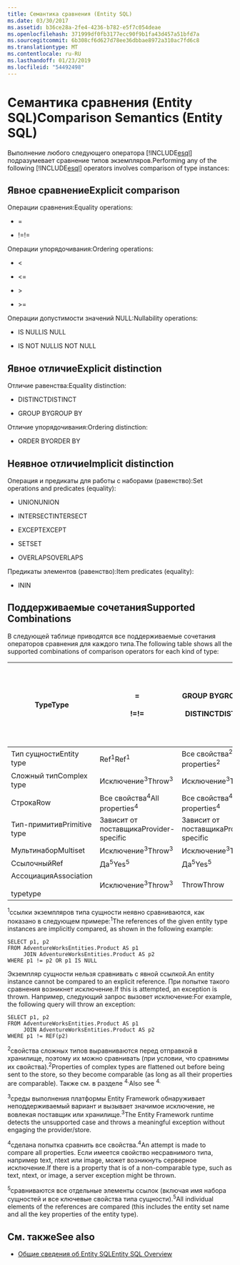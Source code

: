```yaml
---
title: Семантика сравнения (Entity SQL)
ms.date: 03/30/2017
ms.assetid: b36ce28a-2fe4-4236-b782-e5f7c054deae
ms.openlocfilehash: 371999df0fb3177ecc90f9b1fa43d457a51bfd7a
ms.sourcegitcommit: 6b308cf6d627d78ee36dbbae8972a310ac7fd6c8
ms.translationtype: MT
ms.contentlocale: ru-RU
ms.lasthandoff: 01/23/2019
ms.locfileid: "54492498"
---
```

# <a name="comparison-semantics-entity-sql"></a><span data-ttu-id="b219d-102">Семантика сравнения (Entity SQL)</span><span class="sxs-lookup"><span data-stu-id="b219d-102">Comparison Semantics (Entity SQL)</span></span>
<span data-ttu-id="b219d-103">Выполнение любого следующего оператора [!INCLUDE[esql](../../../../../../includes/esql-md.md)] подразумевает сравнение типов экземпляров.</span><span class="sxs-lookup"><span data-stu-id="b219d-103">Performing any of the following [!INCLUDE[esql](../../../../../../includes/esql-md.md)] operators involves comparison of type instances:</span></span>  
  
## <a name="explicit-comparison"></a><span data-ttu-id="b219d-104">Явное сравнение</span><span class="sxs-lookup"><span data-stu-id="b219d-104">Explicit comparison</span></span>  
 <span data-ttu-id="b219d-105">Операции сравнения:</span><span class="sxs-lookup"><span data-stu-id="b219d-105">Equality operations:</span></span>  
  
-   =  
  
-   <span data-ttu-id="b219d-106">!=</span><span class="sxs-lookup"><span data-stu-id="b219d-106">!=</span></span>  
  
 <span data-ttu-id="b219d-107">Операции упорядочивания:</span><span class="sxs-lookup"><span data-stu-id="b219d-107">Ordering operations:</span></span>  
  
-   <  
  
-   \<=  
  
-   \>  
  
-   \>=  
  
 <span data-ttu-id="b219d-108">Операции допустимости значений NULL:</span><span class="sxs-lookup"><span data-stu-id="b219d-108">Nullability operations:</span></span>  
  
-   <span data-ttu-id="b219d-109">IS NULL</span><span class="sxs-lookup"><span data-stu-id="b219d-109">IS NULL</span></span>  
  
-   <span data-ttu-id="b219d-110">IS NOT NULL</span><span class="sxs-lookup"><span data-stu-id="b219d-110">IS NOT NULL</span></span>  
  
## <a name="explicit-distinction"></a><span data-ttu-id="b219d-111">Явное отличие</span><span class="sxs-lookup"><span data-stu-id="b219d-111">Explicit distinction</span></span>  
 <span data-ttu-id="b219d-112">Отличие равенства:</span><span class="sxs-lookup"><span data-stu-id="b219d-112">Equality distinction:</span></span>  
  
-   <span data-ttu-id="b219d-113">DISTINCT</span><span class="sxs-lookup"><span data-stu-id="b219d-113">DISTINCT</span></span>  
  
-   <span data-ttu-id="b219d-114">GROUP BY</span><span class="sxs-lookup"><span data-stu-id="b219d-114">GROUP BY</span></span>  
  
 <span data-ttu-id="b219d-115">Отличие упорядочивания:</span><span class="sxs-lookup"><span data-stu-id="b219d-115">Ordering distinction:</span></span>  
  
-   <span data-ttu-id="b219d-116">ORDER BY</span><span class="sxs-lookup"><span data-stu-id="b219d-116">ORDER BY</span></span>  
  
## <a name="implicit-distinction"></a><span data-ttu-id="b219d-117">Неявное отличие</span><span class="sxs-lookup"><span data-stu-id="b219d-117">Implicit distinction</span></span>  
 <span data-ttu-id="b219d-118">Операция и предикаты для работы с наборами (равенство):</span><span class="sxs-lookup"><span data-stu-id="b219d-118">Set operations and predicates (equality):</span></span>  
  
-   <span data-ttu-id="b219d-119">UNION</span><span class="sxs-lookup"><span data-stu-id="b219d-119">UNION</span></span>  
  
-   <span data-ttu-id="b219d-120">INTERSECT</span><span class="sxs-lookup"><span data-stu-id="b219d-120">INTERSECT</span></span>  
  
-   <span data-ttu-id="b219d-121">EXCEPT</span><span class="sxs-lookup"><span data-stu-id="b219d-121">EXCEPT</span></span>  
  
-   <span data-ttu-id="b219d-122">SET</span><span class="sxs-lookup"><span data-stu-id="b219d-122">SET</span></span>  
  
-   <span data-ttu-id="b219d-123">OVERLAPS</span><span class="sxs-lookup"><span data-stu-id="b219d-123">OVERLAPS</span></span>  
  
 <span data-ttu-id="b219d-124">Предикаты элементов (равенство):</span><span class="sxs-lookup"><span data-stu-id="b219d-124">Item predicates (equality):</span></span>  
  
-   <span data-ttu-id="b219d-125">IN</span><span class="sxs-lookup"><span data-stu-id="b219d-125">IN</span></span>  
  
## <a name="supported-combinations"></a><span data-ttu-id="b219d-126">Поддерживаемые сочетания</span><span class="sxs-lookup"><span data-stu-id="b219d-126">Supported Combinations</span></span>  
 <span data-ttu-id="b219d-127">В следующей таблице приводятся все поддерживаемые сочетания операторов сравнения для каждого типа.</span><span class="sxs-lookup"><span data-stu-id="b219d-127">The following table shows all the supported combinations of comparison operators for each kind of type:</span></span>  
  
|<span data-ttu-id="b219d-128">**Type**</span><span class="sxs-lookup"><span data-stu-id="b219d-128">**Type**</span></span>|**=**<br /><br /> <span data-ttu-id="b219d-129">**\!=**</span><span class="sxs-lookup"><span data-stu-id="b219d-129">**!=**</span></span>|<span data-ttu-id="b219d-130">**GROUP BY**</span><span class="sxs-lookup"><span data-stu-id="b219d-130">**GROUP BY**</span></span><br /><br /> <span data-ttu-id="b219d-131">**DISTINCT**</span><span class="sxs-lookup"><span data-stu-id="b219d-131">**DISTINCT**</span></span>|<span data-ttu-id="b219d-132">**UNION**</span><span class="sxs-lookup"><span data-stu-id="b219d-132">**UNION**</span></span><br /><br /> <span data-ttu-id="b219d-133">**INTERSECT**</span><span class="sxs-lookup"><span data-stu-id="b219d-133">**INTERSECT**</span></span><br /><br /> <span data-ttu-id="b219d-134">**EXCEPT**</span><span class="sxs-lookup"><span data-stu-id="b219d-134">**EXCEPT**</span></span><br /><br /> <span data-ttu-id="b219d-135">**SET**</span><span class="sxs-lookup"><span data-stu-id="b219d-135">**SET**</span></span><br /><br /> <span data-ttu-id="b219d-136">**OVERLAPS**</span><span class="sxs-lookup"><span data-stu-id="b219d-136">**OVERLAPS**</span></span>|<span data-ttu-id="b219d-137">**IN**</span><span class="sxs-lookup"><span data-stu-id="b219d-137">**IN**</span></span>|<span data-ttu-id="b219d-138">**<   <=**</span><span class="sxs-lookup"><span data-stu-id="b219d-138">**<   <=**</span></span><br /><br /> <span data-ttu-id="b219d-139">**>   >=**</span><span class="sxs-lookup"><span data-stu-id="b219d-139">**>   >=**</span></span>|<span data-ttu-id="b219d-140">**ORDER BY**</span><span class="sxs-lookup"><span data-stu-id="b219d-140">**ORDER BY**</span></span>|<span data-ttu-id="b219d-141">**ИМЕЕТ ЗНАЧЕНИЕ NULL**</span><span class="sxs-lookup"><span data-stu-id="b219d-141">**IS NULL**</span></span><br /><br /> <span data-ttu-id="b219d-142">**НЕ РАВНО NULL**</span><span class="sxs-lookup"><span data-stu-id="b219d-142">**IS NOT NULL**</span></span>|  
|-|-|-|-|-|-|-|-|  
|<span data-ttu-id="b219d-143">Тип сущности</span><span class="sxs-lookup"><span data-stu-id="b219d-143">Entity type</span></span>|<span data-ttu-id="b219d-144">Ref<sup>1</sup></span><span class="sxs-lookup"><span data-stu-id="b219d-144">Ref<sup>1</sup></span></span>|<span data-ttu-id="b219d-145">Все свойства<sup>2</sup></span><span class="sxs-lookup"><span data-stu-id="b219d-145">All properties<sup>2</sup></span></span>|<span data-ttu-id="b219d-146">Все свойства<sup>2</sup></span><span class="sxs-lookup"><span data-stu-id="b219d-146">All properties<sup>2</sup></span></span>|<span data-ttu-id="b219d-147">Все свойства<sup>2</sup></span><span class="sxs-lookup"><span data-stu-id="b219d-147">All properties<sup>2</sup></span></span>|<span data-ttu-id="b219d-148">Исключение<sup>3</sup></span><span class="sxs-lookup"><span data-stu-id="b219d-148">Throw<sup>3</sup></span></span>|<span data-ttu-id="b219d-149">Исключение<sup>3</sup></span><span class="sxs-lookup"><span data-stu-id="b219d-149">Throw<sup>3</sup></span></span>|<span data-ttu-id="b219d-150">Ref<sup>1</sup></span><span class="sxs-lookup"><span data-stu-id="b219d-150">Ref<sup>1</sup></span></span>|  
|<span data-ttu-id="b219d-151">Сложный тип</span><span class="sxs-lookup"><span data-stu-id="b219d-151">Complex type</span></span>|<span data-ttu-id="b219d-152">Исключение<sup>3</sup></span><span class="sxs-lookup"><span data-stu-id="b219d-152">Throw<sup>3</sup></span></span>|<span data-ttu-id="b219d-153">Исключение<sup>3</sup></span><span class="sxs-lookup"><span data-stu-id="b219d-153">Throw<sup>3</sup></span></span>|<span data-ttu-id="b219d-154">Исключение<sup>3</sup></span><span class="sxs-lookup"><span data-stu-id="b219d-154">Throw<sup>3</sup></span></span>|<span data-ttu-id="b219d-155">Исключение<sup>3</sup></span><span class="sxs-lookup"><span data-stu-id="b219d-155">Throw<sup>3</sup></span></span>|<span data-ttu-id="b219d-156">Исключение<sup>3</sup></span><span class="sxs-lookup"><span data-stu-id="b219d-156">Throw<sup>3</sup></span></span>|<span data-ttu-id="b219d-157">Исключение<sup>3</sup></span><span class="sxs-lookup"><span data-stu-id="b219d-157">Throw<sup>3</sup></span></span>|<span data-ttu-id="b219d-158">Исключение<sup>3</sup></span><span class="sxs-lookup"><span data-stu-id="b219d-158">Throw<sup>3</sup></span></span>|  
|<span data-ttu-id="b219d-159">Строка</span><span class="sxs-lookup"><span data-stu-id="b219d-159">Row</span></span>|<span data-ttu-id="b219d-160">Все свойства<sup>4</sup></span><span class="sxs-lookup"><span data-stu-id="b219d-160">All properties<sup>4</sup></span></span>|<span data-ttu-id="b219d-161">Все свойства<sup>4</sup></span><span class="sxs-lookup"><span data-stu-id="b219d-161">All properties<sup>4</sup></span></span>|<span data-ttu-id="b219d-162">Все свойства<sup>4</sup></span><span class="sxs-lookup"><span data-stu-id="b219d-162">All properties<sup>4</sup></span></span>|<span data-ttu-id="b219d-163">Исключение<sup>3</sup></span><span class="sxs-lookup"><span data-stu-id="b219d-163">Throw<sup>3</sup></span></span>|<span data-ttu-id="b219d-164">Исключение<sup>3</sup></span><span class="sxs-lookup"><span data-stu-id="b219d-164">Throw<sup>3</sup></span></span>|<span data-ttu-id="b219d-165">Все свойства<sup>4</sup></span><span class="sxs-lookup"><span data-stu-id="b219d-165">All properties<sup>4</sup></span></span>|<span data-ttu-id="b219d-166">Исключение<sup>3</sup></span><span class="sxs-lookup"><span data-stu-id="b219d-166">Throw<sup>3</sup></span></span>|  
|<span data-ttu-id="b219d-167">Тип-примитив</span><span class="sxs-lookup"><span data-stu-id="b219d-167">Primitive type</span></span>|<span data-ttu-id="b219d-168">Зависит от поставщика</span><span class="sxs-lookup"><span data-stu-id="b219d-168">Provider-specific</span></span>|<span data-ttu-id="b219d-169">Зависит от поставщика</span><span class="sxs-lookup"><span data-stu-id="b219d-169">Provider-specific</span></span>|<span data-ttu-id="b219d-170">Зависит от поставщика</span><span class="sxs-lookup"><span data-stu-id="b219d-170">Provider-specific</span></span>|<span data-ttu-id="b219d-171">Зависит от поставщика</span><span class="sxs-lookup"><span data-stu-id="b219d-171">Provider-specific</span></span>|<span data-ttu-id="b219d-172">Зависит от поставщика</span><span class="sxs-lookup"><span data-stu-id="b219d-172">Provider-specific</span></span>|<span data-ttu-id="b219d-173">Зависит от поставщика</span><span class="sxs-lookup"><span data-stu-id="b219d-173">Provider-specific</span></span>|<span data-ttu-id="b219d-174">Зависит от поставщика</span><span class="sxs-lookup"><span data-stu-id="b219d-174">Provider-specific</span></span>|  
|<span data-ttu-id="b219d-175">Мультинабор</span><span class="sxs-lookup"><span data-stu-id="b219d-175">Multiset</span></span>|<span data-ttu-id="b219d-176">Исключение<sup>3</sup></span><span class="sxs-lookup"><span data-stu-id="b219d-176">Throw<sup>3</sup></span></span>|<span data-ttu-id="b219d-177">Исключение<sup>3</sup></span><span class="sxs-lookup"><span data-stu-id="b219d-177">Throw<sup>3</sup></span></span>|<span data-ttu-id="b219d-178">Исключение<sup>3</sup></span><span class="sxs-lookup"><span data-stu-id="b219d-178">Throw<sup>3</sup></span></span>|<span data-ttu-id="b219d-179">Исключение<sup>3</sup></span><span class="sxs-lookup"><span data-stu-id="b219d-179">Throw<sup>3</sup></span></span>|<span data-ttu-id="b219d-180">Исключение<sup>3</sup></span><span class="sxs-lookup"><span data-stu-id="b219d-180">Throw<sup>3</sup></span></span>|<span data-ttu-id="b219d-181">Исключение<sup>3</sup></span><span class="sxs-lookup"><span data-stu-id="b219d-181">Throw<sup>3</sup></span></span>|<span data-ttu-id="b219d-182">Исключение<sup>3</sup></span><span class="sxs-lookup"><span data-stu-id="b219d-182">Throw<sup>3</sup></span></span>|  
|<span data-ttu-id="b219d-183">Ссылочный</span><span class="sxs-lookup"><span data-stu-id="b219d-183">Ref</span></span>|<span data-ttu-id="b219d-184">Да<sup>5</sup></span><span class="sxs-lookup"><span data-stu-id="b219d-184">Yes<sup>5</sup></span></span>|<span data-ttu-id="b219d-185">Да<sup>5</sup></span><span class="sxs-lookup"><span data-stu-id="b219d-185">Yes<sup>5</sup></span></span>|<span data-ttu-id="b219d-186">Да<sup>5</sup></span><span class="sxs-lookup"><span data-stu-id="b219d-186">Yes<sup>5</sup></span></span>|<span data-ttu-id="b219d-187">Да<sup>5</sup></span><span class="sxs-lookup"><span data-stu-id="b219d-187">Yes<sup>5</sup></span></span>|<span data-ttu-id="b219d-188">Throw</span><span class="sxs-lookup"><span data-stu-id="b219d-188">Throw</span></span>|<span data-ttu-id="b219d-189">Throw</span><span class="sxs-lookup"><span data-stu-id="b219d-189">Throw</span></span>|<span data-ttu-id="b219d-190">Да<sup>5</sup></span><span class="sxs-lookup"><span data-stu-id="b219d-190">Yes<sup>5</sup></span></span>|  
|<span data-ttu-id="b219d-191">Ассоциация</span><span class="sxs-lookup"><span data-stu-id="b219d-191">Association</span></span><br /><br /> <span data-ttu-id="b219d-192">type</span><span class="sxs-lookup"><span data-stu-id="b219d-192">type</span></span>|<span data-ttu-id="b219d-193">Исключение<sup>3</sup></span><span class="sxs-lookup"><span data-stu-id="b219d-193">Throw<sup>3</sup></span></span>|<span data-ttu-id="b219d-194">Throw</span><span class="sxs-lookup"><span data-stu-id="b219d-194">Throw</span></span>|<span data-ttu-id="b219d-195">Throw</span><span class="sxs-lookup"><span data-stu-id="b219d-195">Throw</span></span>|<span data-ttu-id="b219d-196">Throw</span><span class="sxs-lookup"><span data-stu-id="b219d-196">Throw</span></span>|<span data-ttu-id="b219d-197">Исключение<sup>3</sup></span><span class="sxs-lookup"><span data-stu-id="b219d-197">Throw<sup>3</sup></span></span>|<span data-ttu-id="b219d-198">Исключение<sup>3</sup></span><span class="sxs-lookup"><span data-stu-id="b219d-198">Throw<sup>3</sup></span></span>|<span data-ttu-id="b219d-199">Исключение<sup>3</sup></span><span class="sxs-lookup"><span data-stu-id="b219d-199">Throw<sup>3</sup></span></span>|  
  
 <span data-ttu-id="b219d-200"><sup>1</sup>ссылки экземпляров типа сущности неявно сравниваются, как показано в следующем примере:</span><span class="sxs-lookup"><span data-stu-id="b219d-200"><sup>1</sup>The references of the given entity type instances are implicitly compared, as shown in the following example:</span></span>  
  
```  
SELECT p1, p2   
FROM AdventureWorksEntities.Product AS p1   
     JOIN AdventureWorksEntities.Product AS p2   
WHERE p1 != p2 OR p1 IS NULL  
```  
  
 <span data-ttu-id="b219d-201">Экземпляр сущности нельзя сравнивать с явной ссылкой.</span><span class="sxs-lookup"><span data-stu-id="b219d-201">An entity instance cannot be compared to an explicit reference.</span></span> <span data-ttu-id="b219d-202">При попытке такого сравнения возникнет исключение.</span><span class="sxs-lookup"><span data-stu-id="b219d-202">If this is attempted, an exception is thrown.</span></span> <span data-ttu-id="b219d-203">Например, следующий запрос вызовет исключение:</span><span class="sxs-lookup"><span data-stu-id="b219d-203">For example, the following query will throw an exception:</span></span>  
  
```  
SELECT p1, p2   
FROM AdventureWorksEntities.Product AS p1   
     JOIN AdventureWorksEntities.Product AS p2   
WHERE p1 != REF(p2)  
```  
  
 <span data-ttu-id="b219d-204"><sup>2</sup>свойства сложных типов выравниваются перед отправкой в хранилище, поэтому их можно сравнивать (при условии, что сравнимы их свойства).</span><span class="sxs-lookup"><span data-stu-id="b219d-204"><sup>2</sup>Properties of complex types are flattened out before being sent to the store, so they become comparable (as long as all their properties are comparable).</span></span> <span data-ttu-id="b219d-205">Также см. в разделе <sup>4.</sup></span><span class="sxs-lookup"><span data-stu-id="b219d-205">Also see <sup>4.</sup></span></span>  
  
 <span data-ttu-id="b219d-206"><sup>3</sup>среды выполнения платформы Entity Framework обнаруживает неподдерживаемый вариант и вызывает значимое исключение, не вовлекая поставщик или хранилище.</span><span class="sxs-lookup"><span data-stu-id="b219d-206"><sup>3</sup>The Entity Framework runtime detects the unsupported case and throws a meaningful exception without engaging the provider/store.</span></span>  
  
 <span data-ttu-id="b219d-207"><sup>4</sup>сделана попытка сравнить все свойства.</span><span class="sxs-lookup"><span data-stu-id="b219d-207"><sup>4</sup>An attempt is made to compare all properties.</span></span> <span data-ttu-id="b219d-208">Если имеется свойство несравнимого типа, например text, ntext или image, может возникнуть серверное исключение.</span><span class="sxs-lookup"><span data-stu-id="b219d-208">If there is a property that is of a non-comparable type, such as text, ntext, or image, a server exception might be thrown.</span></span>  
  
 <span data-ttu-id="b219d-209"><sup>5</sup>сравниваются все отдельные элементы ссылок (включая имя набора сущностей и все ключевые свойства типа сущности).</span><span class="sxs-lookup"><span data-stu-id="b219d-209"><sup>5</sup>All individual elements of the references are compared (this includes the entity set name and all the key properties of the entity type).</span></span>  
  
## <a name="see-also"></a><span data-ttu-id="b219d-210">См. также</span><span class="sxs-lookup"><span data-stu-id="b219d-210">See also</span></span>
- [<span data-ttu-id="b219d-211">Общие сведения об Entity SQL</span><span class="sxs-lookup"><span data-stu-id="b219d-211">Entity SQL Overview</span></span>](../../../../../../docs/framework/data/adonet/ef/language-reference/entity-sql-overview.md)
